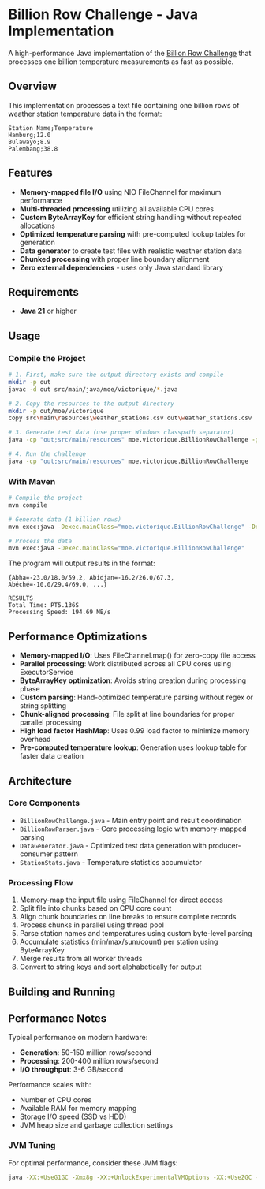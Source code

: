 # Billion Row Challenge - Java Implementation

A high-performance Java implementation of the [Billion Row Challenge](https://github.com/gunnarmorling/1brc) that processes one billion temperature measurements as fast as possible.

## Overview

This implementation processes a text file containing one billion rows of weather station temperature data in the format:
```
Station Name;Temperature
Hamburg;12.0
Bulawayo;8.9
Palembang;38.8
```

## Features

- **Memory-mapped file I/O** using NIO FileChannel for maximum performance
- **Multi-threaded processing** utilizing all available CPU cores
- **Custom ByteArrayKey** for efficient string handling without repeated allocations
- **Optimized temperature parsing** with pre-computed lookup tables for generation
- **Data generator** to create test files with realistic weather station data
- **Chunked processing** with proper line boundary alignment
- **Zero external dependencies** - uses only Java standard library

## Requirements

- **Java 21** or higher

## Usage

### Compile the Project

```bash
# 1. First, make sure the output directory exists and compile
mkdir -p out
javac -d out src/main/java/moe/victorique/*.java

# 2. Copy the resources to the output directory
mkdir -p out/moe/victorique
copy src\main\resources\weather_stations.csv out\weather_stations.csv

# 3. Generate test data (use proper Windows classpath separator)
java -cp "out;src/main/resources" moe.victorique.BillionRowChallenge -generate

# 4. Run the challenge
java -cp "out;src/main/resources" moe.victorique.BillionRowChallenge
```

### With Maven

```bash
# Compile the project
mvn compile

# Generate data (1 billion rows)
mvn exec:java -Dexec.mainClass="moe.victorique.BillionRowChallenge" -Dexec.args="-generate"

# Process the data
mvn exec:java -Dexec.mainClass="moe.victorique.BillionRowChallenge"
```

The program will output results in the format:
```
{Abha=-23.0/18.0/59.2, Abidjan=-16.2/26.0/67.3, Abéché=-10.0/29.4/69.0, ...}

RESULTS
Total Time: PT5.136S
Processing Speed: 194.69 MB/s
```

## Performance Optimizations

- **Memory-mapped I/O**: Uses FileChannel.map() for zero-copy file access
- **Parallel processing**: Work distributed across all CPU cores using ExecutorService
- **ByteArrayKey optimization**: Avoids string creation during processing phase
- **Custom parsing**: Hand-optimized temperature parsing without regex or string splitting
- **Chunk-aligned processing**: File split at line boundaries for proper parallel processing
- **High load factor HashMap**: Uses 0.99 load factor to minimize memory overhead
- **Pre-computed temperature lookup**: Generation uses lookup table for faster data creation

## Architecture

### Core Components

- `BillionRowChallenge.java` - Main entry point and result coordination
- `BillionRowParser.java` - Core processing logic with memory-mapped parsing
- `DataGenerator.java` - Optimized test data generation with producer-consumer pattern
- `StationStats.java` - Temperature statistics accumulator

### Processing Flow

1. Memory-map the input file using FileChannel for direct access
2. Split file into chunks based on CPU core count
3. Align chunk boundaries on line breaks to ensure complete records
4. Process chunks in parallel using thread pool
5. Parse station names and temperatures using custom byte-level parsing
6. Accumulate statistics (min/max/sum/count) per station using ByteArrayKey
7. Merge results from all worker threads
8. Convert to string keys and sort alphabetically for output

## Building and Running


## Performance Notes

Typical performance on modern hardware:
- **Generation**: 50-150 million rows/second
- **Processing**: 200-400 million rows/second
- **I/O throughput**: 3-6 GB/second

Performance scales with:
- Number of CPU cores
- Available RAM for memory mapping
- Storage I/O speed (SSD vs HDD)
- JVM heap size and garbage collection settings

### JVM Tuning

For optimal performance, consider these JVM flags:
```bash
java -XX:+UseG1GC -Xmx8g -XX:+UnlockExperimentalVMOptions -XX:+UseZGC -cp "out:src/main/resources" moe.victorique.BillionRowChallenge
```
